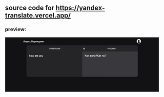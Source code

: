 ## source code for https://yandex-translate.vercel.app/

### preview:

<img src="./public/preview.jpg">
